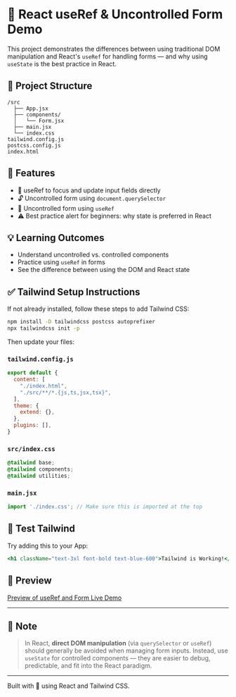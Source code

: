 
# 🔧 React useRef & Uncontrolled Form Demo

This project demonstrates the differences between using traditional DOM manipulation and React's `useRef` for handling forms — and why using `useState` is the best practice in React.

## 📂 Project Structure

```
/src
  ├── App.jsx
  ├── components/
  │   └── Form.jsx
  ├── main.jsx
  └── index.css
tailwind.config.js
postcss.config.js
index.html
```

## 🚀 Features

- 📌 useRef to focus and update input fields directly
- 🔓 Uncontrolled form using `document.querySelector`
- 📌 Uncontrolled form using `useRef`
- ⚠️ Best practice alert for beginners: why state is preferred in React

## 💡 Learning Outcomes

- Understand uncontrolled vs. controlled components
- Practice using `useRef` in forms
- See the difference between using the DOM and React state

## ✅ Tailwind Setup Instructions

If not already installed, follow these steps to add Tailwind CSS:

```bash
npm install -D tailwindcss postcss autoprefixer
npx tailwindcss init -p
```

Then update your files:

### `tailwind.config.js`
```js
export default {
  content: [
    "./index.html",
    "./src/**/*.{js,ts,jsx,tsx}",
  ],
  theme: {
    extend: {},
  },
  plugins: [],
}
```

### `src/index.css`
```css
@tailwind base;
@tailwind components;
@tailwind utilities;
```

### `main.jsx`
```js
import './index.css'; // Make sure this is imported at the top
```

## 🧪 Test Tailwind
Try adding this to your App:

```jsx
<h1 className="text-3xl font-bold text-blue-600">Tailwind is Working!</h1>
```

## 📸 Preview

[Preview of useRef and Form Live Demo](https://react-js-core-concepts-wc5w.vercel.app/)

---

## 🧠 Note

> In React, **direct DOM manipulation** (via `querySelector` or `useRef`) should generally be avoided when managing form inputs. Instead, use `useState` for controlled components — they are easier to debug, predictable, and fit into the React paradigm.

---

Built with 💙 using React and Tailwind CSS.
